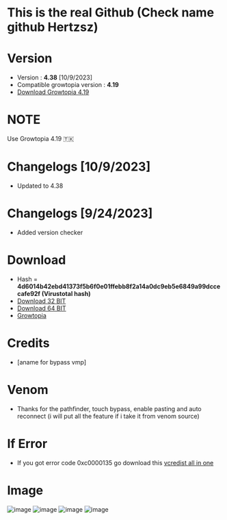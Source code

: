 # This is the real Github (Check name github Hertzsz)
# Version
* Version : <b>4.38</b> [10/9/2023]
* Compatible growtopia version : <b>4.19</b>
* [Download Growtopia 4.19](https://ubistatic-a.akamaihd.net/0098/594764/GrowtopiaInstaller.exe)

# NOTE
Use Growtopia 4.19 🇹🇰


# Changelogs [10/9/2023]
* Updated to 4.38

# Changelogs [9/24/2023]
* Added version checker

# Download
* Hash = <b>4d6014b42ebd41373f5b6f0e01ffebb8f2a14a0dc9eb5e6849a99dccecafe92f (Virustotal hash)</b>
* [Download 32 BIT](https://www.mediafire.com/file/byd8x2vf2f7ri2a/GPAI_32BIT.rar/file)
* [Download 64 BIT](https://www.mediafire.com/file/rz05zjoebraeike/GPAI_64BIT.rar/file)
* [Growtopia](growtopiagame.com)

# Credits
* [aname for bypass vmp]

# Venom
* Thanks for the pathfinder, touch bypass, enable pasting and auto reconnect (i will put all the feature if i take it from venom source)

# If Error
* If you got error code 0xc0000135 go download this [vcredist all in one](https://www.techpowerup.com/download/visual-c-redistributable-runtime-package-all-in-one)

# Image
![image](https://user-images.githubusercontent.com/53701922/205014438-9e8a3ec7-35c6-40a7-be13-478d01efcc51.png)
![image](https://user-images.githubusercontent.com/53701922/205014492-a8d38d18-4ce4-4a75-ae5c-cdef691195b1.png)
![image](https://user-images.githubusercontent.com/53701922/205014619-203e40a4-3fcb-48c8-ad79-a78c7f983fc1.png)
![image](https://user-images.githubusercontent.com/53701922/205014578-27c85b1f-b075-46b5-9672-2881e22bffb6.png)
